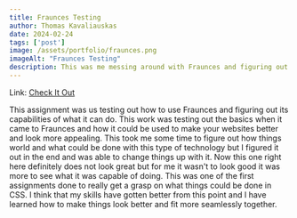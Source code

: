 ```yaml
---
title: Fraunces Testing
author: Thomas Kavaliauskas
date: 2024-02-24
tags: ['post']
image: /assets/portfolio/fraunces.png
imageAlt: "Fraunces Testing"
description: This was me messing around with Fraunces and figuring out what capabilities this type of coding had. 
---
```


Link: <a href="https://fraunces-battlebros1.netlify.app"> Check It Out </a>

This  assignment was us testing out how to use Fraunces and figuring out its capabilities of what it can do. This work was testing out the basics when it came to Fraunces and how it could be used to make your websites better and look more appealing. This took me some time to figure out how things world and what could be done with this type of technology but I figured it out in the end and was able to change things up with it. Now this one right here definitely does not look great but for me it wasn't to look good it was more to see what it was capable of doing. This was one of the first assignments done to really get a grasp on what things could be done in CSS. I think that my skills have gotten better from this point and I have learned how to make things look better and fit more seamlessly together. 